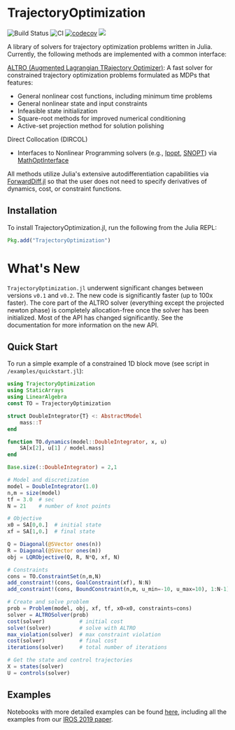 # TrajectoryOptimization

![Build Status](https://travis-ci.org/RoboticExplorationLab/TrajectoryOptimization.jl.svg?branch=master)
![CI](https://github.com/RoboticExplorationLab/TrajectoryOptimization.jl/workflows/CI/badge.svg)
[![codecov](https://codecov.io/gh/RoboticExplorationLab/TrajectoryOptimization.jl/branch/master/graph/badge.svg)](https://codecov.io/gh/RoboticExplorationLab/TrajectoryOptimization.jl)
[![](https://img.shields.io/badge/docs-dev-blue.svg)](https://RoboticExplorationLab.github.io/TrajectoryOptimization.jl/dev)

A library of solvers for trajectory optimization problems written in Julia. Currently, the following methods are implemented with a common interface:

[ALTRO (Augmented Lagrangian TRajectory Optimizer)](https://rexlab.stanford.edu/papers/altro-iros.pdf): A fast solver for constrained trajectory optimization problems formulated as MDPs that features:
  * General nonlinear cost functions, including minimum time problems
  * General nonlinear state and input constraints
  * Infeasible state initialization
  * Square-root methods for improved numerical conditioning
  * Active-set projection method for solution polishing

Direct Collocation (DIRCOL)
  * Interfaces to Nonlinear Programming solvers (e.g., [Ipopt](https://github.com/coin-or/Ipopt), [SNOPT](https://ccom.ucsd.edu/~optimizers/solvers/snopt/)) via [MathOptInterface](https://github.com/JuliaOpt/MathOptInterface.jl)

All methods utilize Julia's extensive autodifferentiation capabilities via [ForwardDiff.jl](http://www.juliadiff.org/ForwardDiff.jl/) so that the user does not need to specify derivatives of dynamics, cost, or constraint functions.

## Installation
To install TrajectoryOptimization.jl, run the following from the Julia REPL:
```julia
Pkg.add("TrajectoryOptimization")
```

# What's New
`TrajectoryOptimization.jl` underwent significant changes between versions `v0.1` and `v0.2`. The new code is significantly faster (up to 100x faster). The core part of the ALTRO solver (everything except the projected newton phase) is completely allocation-free once the solver has been initialized. Most of the API has changed significantly. See the documentation for more information on the new API.

## Quick Start
To run a simple example of a constrained 1D block move (see script in `/examples/quickstart.jl`):
```julia
using TrajectoryOptimization
using StaticArrays
using LinearAlgebra
const TO = TrajectoryOptimization

struct DoubleIntegrator{T} <: AbstractModel
    mass::T
end

function TO.dynamics(model::DoubleIntegrator, x, u)
    SA[x[2], u[1] / model.mass]
end

Base.size(::DoubleIntegrator) = 2,1

# Model and discretization
model = DoubleIntegrator(1.0)
n,m = size(model)
tf = 3.0  # sec
N = 21    # number of knot points

# Objective
x0 = SA[0,0.]  # initial state
xf = SA[1,0.]  # final state

Q = Diagonal(@SVector ones(n))
R = Diagonal(@SVector ones(m))
obj = LQRObjective(Q, R, N*Q, xf, N)

# Constraints
cons = TO.ConstraintSet(n,m,N)
add_constraint!(cons, GoalConstraint(xf), N:N)
add_constraint!(cons, BoundConstraint(n,m, u_min=-10, u_max=10), 1:N-1)

# Create and solve problem
prob = Problem(model, obj, xf, tf, x0=x0, constraints=cons)
solver = ALTROSolver(prob)
cost(solver)           # initial cost
solve!(solver)         # solve with ALTRO
max_violation(solver)  # max constraint violation
cost(solver)           # final cost
iterations(solver)     # total number of iterations

# Get the state and control trajectories
X = states(solver)
U = controls(solver)
```

## Examples
Notebooks with more detailed examples can be found [here](https://github.com/RoboticExplorationLab/TrajectoryOptimization.jl/tree/master/examples), including all the examples from our [IROS 2019 paper](https://rexlab.stanford.edu/papers/altro-iros.pdf).
